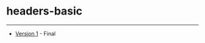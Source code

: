 # headers-basic
-----------
+ [Version 1](https://DanielLeonard.github.io/headers-basic/index.html) - Final
